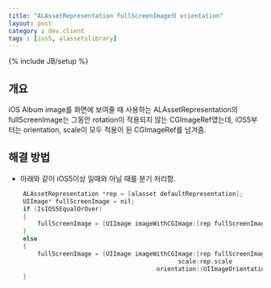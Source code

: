 ```yaml
---
title: "ALAssetRepresentation fullScreenImage의 orientation"
layout: post
category : dev.client
tags : [ios5, alassetslibrary]
---
```

{% include JB/setup %}

개요
----

iOS Album image를 화면에 보여줄 때 사용하는 ALAssetRepresentation의
fullScreenImage는 그동안 rotation이 적용되지 않는 CGImageRef였는데,
iOS5부터는 orientation, scale이 모두 적용이 된 CGImageRef를 넘겨줌.

해결 방법
---------

-   아래와 같이 iOS5이상 일때와 아닐 때를 분기 처리함.

```objectivec
    ALAssetRepresentation *rep = [alasset defaultRepresentation];
    UIImage* fullScreenImage = nil;
    if (IsIOS5EqualOrOver)
    {
        fullScreenImage = [UIImage imageWithCGImage:[rep fullScreenImage]];
    }
    else
    {
        fullScreenImage = [UIImage imageWithCGImage:[rep fullScreenImage]
                                               scale:rep.scale
                                         orientation:(UIImageOrientation) rep.orientation];
    }
```
